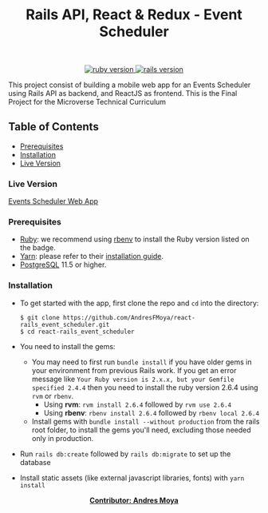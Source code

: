 <p>
  <h1 align="center">Rails API, React & Redux - Event Scheduler</h1>
</p>
<br>
<p align="center">
  <a href="https://www.ruby-lang.org/en/">
    <img src="https://img.shields.io/badge/Ruby-v2.6.4-brightgreen.svg" alt="ruby version">
  </a>
  <a href="http://rubyonrails.org/">
    <img src="https://img.shields.io/badge/Rails-v6.0.2.1-brightgreen.svg" alt="rails version">
  </a>
</p>

This project consist of building a mobile web app for an Events Scheduler using Rails API as backend, and ReactJS as frontend. This is the Final Project for the Microverse Technical Curriculum 

## Table of Contents
- [Prerequisites](#prerequisites)
- [Installation](#installation)
- [Live Version](#Live_Version)

### Live Version
[Events Scheduler Web App](https://rocky-reef-66767.herokuapp.com)


### Prerequisites

- [Ruby](https://www.ruby-lang.org/en/): we recommend using
  [rbenv](https://github.com/rbenv/rbenv) to install the Ruby version listed on
  the badge.
- [Yarn](https://yarnpkg.com/): please refer to their
  [installation guide](https://yarnpkg.com/en/docs/install).
- [PostgreSQL](https://www.postgresql.org/) 11.5 or higher.

### Installation
- To get started with the app, first clone the repo and `cd` into the directory:
  
  ```
  $ git clone https://github.com/AndresFMoya/react-rails_event_scheduler.git
  $ cd react-rails_event_scheduler
  ```
- You need to install the gems:
   - You may need to first run `bundle install` if you have older gems in your environment from previous Rails work. If you get an error message like `Your Ruby version is 2.x.x, but your Gemfile specified 2.4.4` then you need to install the ruby version 2.6.4 using `rvm` or `rbenv`.
     - Using **rvm**: `rvm install 2.6.4` followed by `rvm use 2.6.4`
     - Using **rbenv**: `rbenv install 2.6.4` followed by `rbenv local 2.6.4`
   - Install gems with `bundle install --without production` from the rails root folder, to install the gems you'll need, excluding those needed only in production.
- Run `rails db:create` followed by `rails db:migrate` to set up the database
- Install static assets (like external javascript libraries, fonts) with `yarn install`    

<p align="center">
  <strong>
    <a href="https://github.com/AndresFMoya">Contributor: Andres Moya</a>
</strong>
</p>